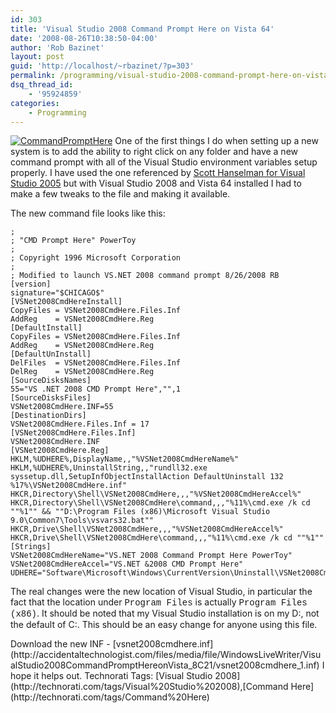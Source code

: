 ```yaml
---
id: 303
title: 'Visual Studio 2008 Command Prompt Here on Vista 64'
date: '2008-08-26T10:38:50-04:00'
author: 'Rob Bazinet'
layout: post
guid: 'http://localhost/~rbazinet/?p=303'
permalink: /programming/visual-studio-2008-command-prompt-here-on-vista-64/
dsq_thread_id:
    - '95924859'
categories:
    - Programming
---
```


[![CommandPromptHere](http://accidentaltechnologist.com/files/media/image/WindowsLiveWriter/VisualStudio2008CommandPromptHereonVista_8C21/CommandPromptHere_thumb_2.jpg)](http://accidentaltechnologist.com/files/media/image/WindowsLiveWriter/VisualStudio2008CommandPromptHereonVista_8C21/CommandPromptHere_6.jpg) One of the first things I do when setting up a new system is to add the ability to right click on any folder and have a new command prompt with all of the Visual Studio environment variables setup properly. I have used the one referenced by [Scott Hanselman for Visual Studio 2005](http://www.hanselman.com/blog/content/binary/vsnet2005cmdhere.inf) but with Visual Studio 2008 and Vista 64 installed I had to make a few tweaks to the file and making it available.

The new command file looks like this:

```
;
; "CMD Prompt Here" PowerToy
;
; Copyright 1996 Microsoft Corporation
;
; Modified to launch VS.NET 2008 command prompt 8/26/2008 RB
[version]
signature="$CHICAGO$"
[VSNet2008CmdHereInstall]
CopyFiles = VSNet2008CmdHere.Files.Inf
AddReg    = VSNet2008CmdHere.Reg
[DefaultInstall]
CopyFiles = VSNet2008CmdHere.Files.Inf
AddReg    = VSNet2008CmdHere.Reg
[DefaultUnInstall]
DelFiles  = VSNet2008CmdHere.Files.Inf
DelReg    = VSNet2008CmdHere.Reg
[SourceDisksNames]
55="VS .NET 2008 CMD Prompt Here","",1
[SourceDisksFiles]
VSNet2008CmdHere.INF=55
[DestinationDirs]
VSNet2008CmdHere.Files.Inf = 17
[VSNet2008CmdHere.Files.Inf]
VSNet2008CmdHere.INF
[VSNet2008CmdHere.Reg]
HKLM,%UDHERE%,DisplayName,,"%VSNet2008CmdHereName%"
HKLM,%UDHERE%,UninstallString,,"rundll32.exe syssetup.dll,SetupInfObjectInstallAction DefaultUninstall 132 %17%\VSNet2008CmdHere.inf"
HKCR,Directory\Shell\VSNet2008CmdHere,,,"%VSNet2008CmdHereAccel%"
HKCR,Directory\Shell\VSNet2008CmdHere\command,,,"%11%\cmd.exe /k cd ""%1"" && ""D:\Program Files (x86)\Microsoft Visual Studio 9.0\Common7\Tools\vsvars32.bat""
HKCR,Drive\Shell\VSNet2008CmdHere,,,"%VSNet2008CmdHereAccel%"
HKCR,Drive\Shell\VSNet2008CmdHere\command,,,"%11%\cmd.exe /k cd ""%1""
[Strings]
VSNet2008CmdHereName="VS.NET 2008 Command Prompt Here PowerToy"
VSNet2008CmdHereAccel="VS.NET &2008 CMD Prompt Here"
UDHERE="Software\Microsoft\Windows\CurrentVersion\Uninstall\VSNet2008CmdHere"
```

The real changes were the new location of Visual Studio, in particular the fact that the location under <font face="Courier New">Program Files</font> is actually <font face="Courier New">Program Files (x86)</font>. It should be noted that my Visual Studio installation is on my D:, not the default of C:. This should be an easy change for anyone using this file.

<div class="wlWriterSmartContent" id="scid:fb3a1972-4489-4e52-abe7-25a00bb07fdf:2cacd0f4-6ad0-4390-a31a-778fe9478eff" style="padding-right: 0px; display: inline; padding-left: 0px; padding-bottom: 0px; margin: 0px; padding-top: 0px">Download the new INF - [vsnet2008cmdhere.inf](http://accidentaltechnologist.com/files/media/file/WindowsLiveWriter/VisualStudio2008CommandPromptHereonVista_8C21/vsnet2008cmdhere_1.inf)

</div>I hope it helps out.

<div class="wlWriterSmartContent" id="scid:0767317B-992E-4b12-91E0-4F059A8CECA8:3f455242-2f73-41df-98ca-dc64f53289ba" style="padding-right: 0px; display: inline; padding-left: 0px; padding-bottom: 0px; margin: 0px; padding-top: 0px">Technorati Tags: [Visual Studio 2008](http://technorati.com/tags/Visual%20Studio%202008),[Command Here](http://technorati.com/tags/Command%20Here)</div>